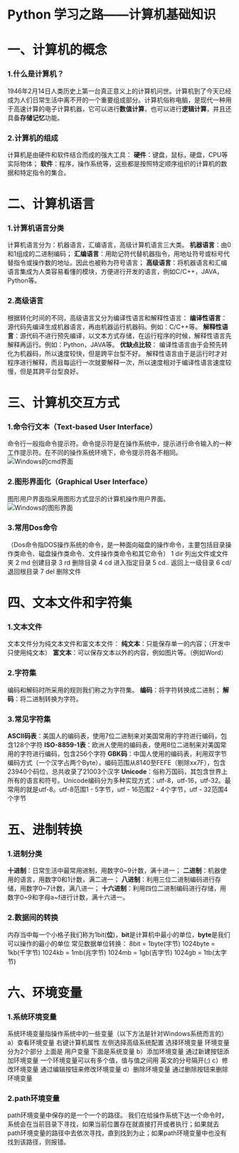 # Python 学习之路——计算机基础知识

# 一、计算机的概念

### 1.什么是计算机？
   1946年2月14日人类历史上第一台真正意义上的计算机问世。计算机到了今天已经成为人们日常生活中离不开的一个重要组成部分。计算机俗称电脑，是现代一种用于高速计算的电子计算机器，它可以进行**数值计算**，也可以进行**逻辑计算**，并且还具备**存储记忆**功能。
### 2.计算机的组成
计算机是由硬件和软件结合而成的强大工具：
**硬件**：键盘，鼠标，硬盘，CPU等实际物体；
**软件**：程序，操作系统等，这些都是按照特定顺序组织的计算机的数据和特定指令的集合。
# 二、计算机语言
### 1.计算机语言分类
计算机语言分为：机器语言，汇编语言，高级计算机语言三大类。
**机器语言**：由0和1组成的二进制编码；
**汇编语言**：用助记符代替机器指令，用地址符号或标号代替指令或操作数的地址。因此也被称为符号语言；
**高级语言**：将机器语言和汇编语言集成为人类容易看懂的模块，方便进行开发的语言，例如C/C++，JAVA，Python等。
### 2.高级语言
根据转化时间的不同，高级语言又分为编译性语言和解释性语言：
**编译性语言**：源代码先编译生成机器语言，再由机器运行机器码。例如：C/C++等。
**解释性语言**：源代码不进行预先编译，以文本方式存储，在运行程序的时候，解释性语言先解释再运行。例如：Python，JAVA等。
**优缺点比较**：
编译性语言由于会预先转化为机器码，所以速度较快，但是跨平台型不好。
解释性语言由于是运行时才对程序进行解释，而且每运行一次就要解释一次，所以速度相对于编译性语言速度较慢，但是其跨平台型良好。
# 三、计算机交互方式
### 1.命令行文本（Text-based User Interface）
命令行一般指命令提示符。命令提示符是在操作系统中，提示进行命令输入的一种工作提示符。在不同的操作系统环境下，命令提示符各不相同。
![Windows的cmd界面](https://pic.try-hard.cn/blog/20190926220044827.png)
### 2.图形界面化（Graphical User Interface）
图形用户界面指采用图形方式显示的计算机操作用户界面。![Windows的图形界面](https://pic.try-hard.cn/blog/20190926220238621.jpg)
### 3.常用Dos命令
（Dos命令指DOS操作系统的命令，是一种面向磁盘的操作命令，主要包括目录操作类命令、磁盘操作类命令、文件操作类命令和其它命令）
1    dir    列出文件或文件夹
2    md    创建目录
3    rd    删除目录
4    cd    进入指定目录
5    cd..    返回上一级目录
6    cd/    退回根目录
7    del    删除文件
# 四、文本文件和字符集
### 1.文本文件
文本文件分为纯文本文件和富文本文件：
**纯文本**：只能保存单一的内容；（开发中只使用纯文本）
**富文本**：可以保存文本以外的内容，例如图片等。（例如Word）
### 2.字符集
编码和解码时所采用的规则我们称之为字符集。
**编码**：将字符转换成二进制；
**解码**：将二进制转换为字符。
### 3.常见字符集
**ASCII码表**：美国人的编码表，使用7位二进制来对美国常用的字符进行编码，包含128个字符
**ISO-8859-1表**：欧洲人使用的编码表，使用8位二进制来对美国常用的字符进行编码，包含256个字符
**GBK码**：中国人使用的编码表，利用双字节编码方式（一个汉字占两个Byte），编码范围从8140至FEFE（剔除xx7F），包含23940个码位，总共收录了21003个汉字
**Unicode**：俗称万国码，其包含世界上所有的语言和符号。Unicode编码分为多种实现方式：utf-8，utf-16，utf-32。最常用的就是utf-8。utf-8范围1 - 5字节，utf - 16范围2 - 4个字节，utf - 32范围4个字节

# 五、进制转换
### 1.进制分类
**十进制**：日常生活中最常用进制，用数字0~9计数，满十进一；
**二进制**：机器使用的语言，用数字0和1计数，满二进一；
**八进制**：利用三位二进制编码进行存储，用数字0~7计数，满八进一；
**十六进制**：利用四位二进制编码进行存储，用数字0~9和字母a~f进行计数，满十六进一。

### 2.数据间的转换
内存当中每一个小格子我们称为1bit(**位**)，**bit**是计算机中最小的单位，**byte**是我们可以操作的最小的单位
常见数据单位转换：
8bit = 1byte(字节)
1024byte = 1kb(千字节)
1024kb = 1mb(兆字节)
1024mb = 1gb(吉字节)
1024gb = 1tb(太字节)
# 六、环境变量
### 1.系统环境变量
系统环境变量指操作系统中的一些变量（以下方法是针对Windows系统而言的）
a）查看环境变量
右键计算机属性
左侧选择高级系统配置
选择环境变量
环境变量 分为2个部分 上面是 用户变量 下面是系统变量
b）添加环境变量
通过新建按钮添加环境变量
一个环境变量可以有多个值，值与值之间用 英文的分号隔开(;)
c）修改环境变量
通过编辑按钮来修改环境变量
d）删除环境变量
通过删除按钮来删除环境变量
### 2.path环境变量
path环境变量中保存的是一个一个的路径。
我们在给操作系统下达一个命令时，系统会在当前目录下寻找，如果当前位置存在就直接打开或者执行；如果就去path环境变量的路径中去依次寻找，直到找到为止；如果path环境变量中也没有找到该路径，则报错。